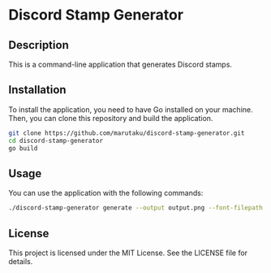 # Discord Stamp Generator

## Description
This is a command-line application that generates Discord stamps. 

## Installation
To install the application, you need to have Go installed on your machine. Then, you can clone this repository and build the application.

```sh
git clone https://github.com/marutaku/discord-stamp-generator.git
cd discord-stamp-generator
go build
```

## Usage
You can use the application with the following commands:

```sh
./discord-stamp-generator generate --output output.png --font-filepath /path/to/font.ttf --font-color #000000
```


## License
This project is licensed under the MIT License. See the LICENSE file for details.
